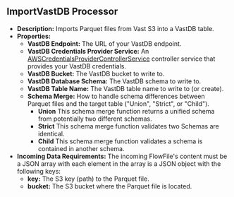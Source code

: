 ## ImportVastDB Processor

   * **Description:** Imports Parquet files from Vast S3 into a VastDB table.
   * **Properties:**
     * **VastDB Endpoint:** The URL of your VastDB endpoint.
     * **VastDB Credentials Provider Service:** An [AWSCredentialsProviderControllerService](https://nifi.apache.org/docs/nifi-docs/components/org.apache.nifi/nifi-aws-nar/2.0.0-M4/org.apache.nifi.processors.aws.credentials.provider.service.AWSCredentialsProviderControllerService/index.html) controller service that provides your VastDB credentials.
     * **VastDB Bucket:** The VastDB bucket to write to.
     * **VastDB Database Schema:** The VastDB schema to write to.
     * **VastDB Table Name:** The VastDB table name to write to (or create).
     * **Schema Merge:**  How to handle schema differences between Parquet files and the target table ("Union", "Strict", or "Child").
        * **Union** This schema merge function returns a unified schema from potentially two different schemas.
        * **Strict** This schema merge function validates two Schemas are identical.
        * **Child** This schema merge function validates a schema is contained in another schema.
   * **Incoming Data Requirements:** The incoming FlowFile's content must be a JSON array with each element in the array is a JSON object with the following keys:
        * **key:** The S3 key (path) to the Parquet file.
        * **bucket:** The S3 bucket where the Parquet file is located.